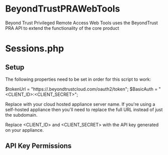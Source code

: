 # BeyondTrustPRAWebTools
Beyond Trust Privileged Remote Access Web Tools uses the BeyondTrust PRA API to extend the functionality of the core product

# Sessions.php

## Setup

The following properties need to be set in order for this script to work:

$tokenUrl = "https://<SERVER>.beyondtrustcloud.com/oauth2/token";
$BasicAuth = "<CLIENT_ID>:<CLIENT_SECRET>";

Replace <SERVER> with your cloud hosted appliance server name. If you're using a self-hosted appliance then you'll need to replace the full URL instead of just the subdomain.

Replace <CLIENT_ID> and <CLIENT_SECRET> with the API key generated on your appliance.

## API Key Permissions
